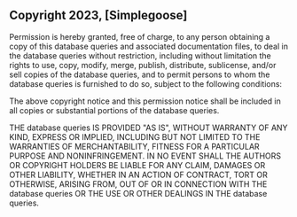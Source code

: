 ## Copyright 2023, [Simplegoose]

Permission is hereby granted, free of charge, to any person obtaining a copy of this database queries and associated documentation files, to deal in the database queries without restriction, including without limitation the rights to use, copy, modify, merge, publish, distribute, sublicense, and/or sell copies of the database queries, and to permit persons to whom the database queries is furnished to do so, subject to the following conditions:

The above copyright notice and this permission notice shall be included in all copies or substantial portions of the database queries.

THE database queries IS PROVIDED "AS IS", WITHOUT WARRANTY OF ANY KIND, EXPRESS OR IMPLIED, INCLUDING BUT NOT LIMITED TO THE WARRANTIES OF MERCHANTABILITY, FITNESS FOR A PARTICULAR PURPOSE AND NONINFRINGEMENT. IN NO EVENT SHALL THE AUTHORS OR COPYRIGHT HOLDERS BE LIABLE FOR ANY CLAIM, DAMAGES OR OTHER LIABILITY, WHETHER IN AN ACTION OF CONTRACT, TORT OR OTHERWISE, ARISING FROM, OUT OF OR IN CONNECTION WITH THE database queries OR THE USE OR OTHER DEALINGS IN THE database queries.
